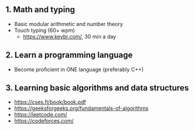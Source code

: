 ## 1. Math and typing

- Basic modular arithmetic and number theory
- Touch typing (60+ wpm)
	- https://www.keybr.com/, 30 min a day

## 2. Learn a programming language

- Become proficient in ONE language (preferably C++)

## 3. Learning basic algorithms and data structures

- https://cses.fi/book/book.pdf
- https://geeksforgeeks.org/fundamentals-of-algorithms
- https://leetcode.com/
- https://codeforces.com/